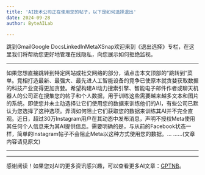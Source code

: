 ```yaml
---
title: 'AI技术公司正在使用您的帖子，以下是如何选择退出'
date: 2024-09-28
author: ByteAILab

---
```


跳到GmailGoogle DocsLinkedInMetaXSnap欢迎来到《退出选择》专栏，在这里我们将帮助您更好地管理在线隐私，向您展示如何拒绝监视。

---
如果您想直接跳转到特定网站或社交网络的部分，请点击本文顶部的“跳转到”菜单。竞相打造最新、最强大、最先进人工智能设备的竞争已使原本就贪婪获取数据的科技产业变得更加贪婪。希望构建AI动力搜索引擎、智能电子邮件作者或聊天机器人的公司正在搜集您的帖子和个人数据，用于训练这些需要越来越多文本和图片的系统。即使您并未主动选择让它们使用您的数据来训练他们的AI，有些公司已默认为您选择了这种选项。弄清如何阻止它们获取您的数据来训练其AI并不完全直观。近日，超过30万Instagram用户在其动态中发布消息，声明不授权Meta使用其任何个人信息来为其AI提供信息。需要明确的是，与从前的Facebook状态一样，简单的Instagram帖子不会阻止Meta以这种方式使用您的数据。...
......(文章内容请见原文)

---
---
感谢阅读！如果您对AI的更多资讯感兴趣，可以查看更多AI文章：[GPTNB](https://gptnb.com)。
